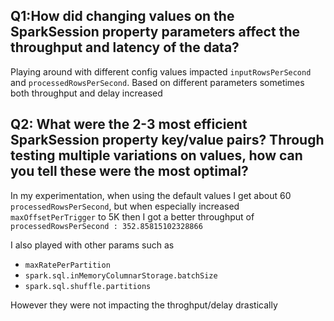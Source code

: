 ## Q1:How did changing values on the SparkSession property parameters affect the throughput and latency of the data?
Playing around with different config values impacted `inputRowsPerSecond` and `processedRowsPerSecond`. Based on different parameters sometimes both throughput and delay increased


## Q2: What were the 2-3 most efficient SparkSession property key/value pairs? Through testing multiple variations on values, how can you tell these were the most optimal?

In my experimentation, when using the default values I get about 60 `processedRowsPerSecond`, but when especially increased `maxOffsetPerTrigger` to 5K then I got a better throughput of `processedRowsPerSecond : 352.85815102328866`

I also played with other params such as 
 - `maxRatePerPartition`
 - `spark.sql.inMemoryColumnarStorage.batchSize`
 - `spark.sql.shuffle.partitions`

However they were not impacting the throghput/delay drastically

